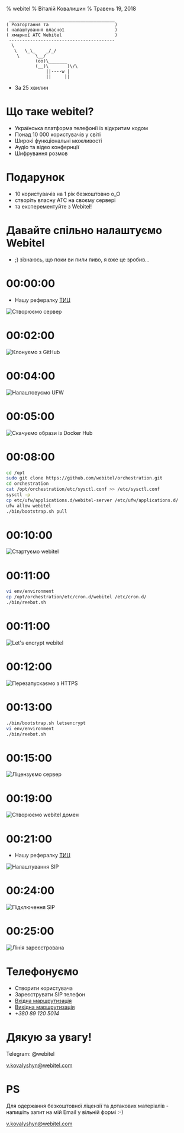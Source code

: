 % webitel
% Віталій Ковалишин
% Травень 19, 2018


~~~~~~~~~~~~~~~~~~~~~~~~~~~~~~~~~~~~~~~~~~ {.textinfo}
 ________________________________________
( Розгортання та                         )
( налаштування власної                   )
( хмарної АТС Webitel                    )
 ----------------------------------------
  \
   \   \_\_    _/_/
    \      \__/
           (oo)\_______
           (__)\       )\/\
               ||----w |
               ||     ||
~~~~~~~~~~~~~~~~~~~~~~~~~~~~~~~~~~~~~~~~~~~~

- За 25 хвилин

# Що таке webitel?
- Українська платформа телефонії із відкритим кодом
- Понад 10 000 користувачів у світі
- Широкі функціональні можливостi
- Аудіо та відео конфернції
- Шифрування розмов

# Подарунок 

- 10 користувачів на 1 рік безкоштовно o_O
- cтворіть власну АТС на своєму сервері 
- та експерементуйте з Webitel!

# Давайте спільно налаштуємо Webitel

- ;) зізнаюсь, що поки ви пили пиво, я вже це зробив...

# 00:00:00 
 - Нашу рефералку [ТИЦ](https://m.do.co/c/e56e7c26e8f3)

![Створюємо сервер](res/do-create.gif)

# 00:02:00 

![Клонуємо з GitHub](res/git-clone.gif)

# 00:04:00 

![Налаштовуємо UFW](res/ufw.gif)

# 00:05:00

![Скачуємо образи із Docker Hub](res/images.gif)

# 00:08:00

~~~~~~~~~~~~~~~~~~~~~~~~~~~~~~~~~~~~~~~~~~ {.bash .numberLines}
cd /opt
sudo git clone https://github.com/webitel/orchestration.git
cd orchestration
cat /opt/orchestration/etc/sysctl.conf >> /etc/sysctl.conf
sysctl -p
cp etc/ufw/applications.d/webitel-server /etc/ufw/applications.d/
ufw allow webitel
./bin/bootstrap.sh pull
~~~~~~~~~~~~~~~~~~~~~~~~~~~~~~~~~~~~~~~~~~~~

# 00:10:00 

![Стартуємо webitel](res/up.gif)

# 00:11:00

~~~~~~~~~~~~~~~~~~~~~~~~~~~~~~~~~~~~~~~~~~ {.bash .numberLines}
vi env/environment
cp /opt/orchestration/etc/cron.d/webitel /etc/cron.d/
./bin/reebot.sh
~~~~~~~~~~~~~~~~~~~~~~~~~~~~~~~~~~~~~~~~~~~~

# 00:11:00 

![Let's encrypt webitel](res/letsencrypt.gif)

# 00:12:00 

![Перезапускаємо з HTTPS](res/reboot.gif)

# 00:13:00

~~~~~~~~~~~~~~~~~~~~~~~~~~~~~~~~~~~~~~~~~~ {.bash .numberLines}
./bin/bootstrap.sh letsencrypt
vi env/environment
./bin/reebot.sh
~~~~~~~~~~~~~~~~~~~~~~~~~~~~~~~~~~~~~~~~~~~~

# 00:15:00 

![Ліцензуємо сервер](res/lic.gif)

# 00:19:00 

![Створюємо webitel домен](res/domain.png)

# 00:21:00 
 - Нашу рефералку [ТИЦ](https://zadarma.com/?ref=0c6f2237dab98e500eeb8fb8a1d63d80)

![Налаштування SIP](res/zadarma.png)

# 00:24:00 

![Підключення SIP](res/gw.png)

# 00:25:00 

![Лінія зареєстрована](res/gw-up.png)

# Телефонуємо

- Створити користувача
- Зареєструвати SIP телефон
- [Вхідна маршрутизація](json/in.json)
- [Вихідна маршрутизація](json/out.json)
- *+380 89 120 5014*

# Дякую за увагу!

Telegram: @webitel

v.kovalyshyn@webitel.com

# PS

Для одержання безкоштовної ліцензії та дотакових матеріалів - напишіть запит на мій Email у вільній формі :-)

v.kovalyshyn@webitel.com
